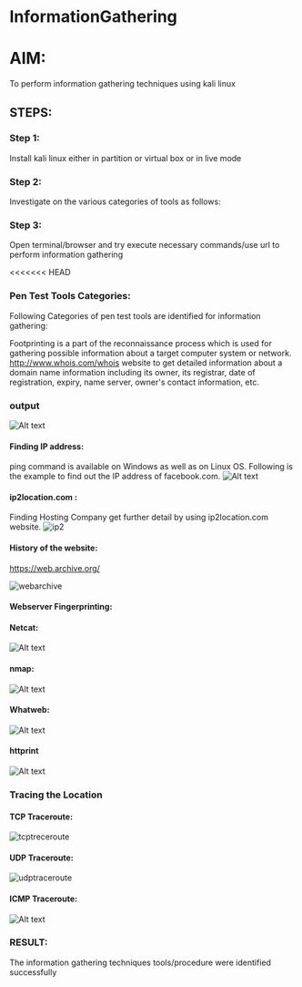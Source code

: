# InformationGathering

# AIM:

To perform information gathering techniques using kali linux 

## STEPS:

### Step 1:

Install kali linux either in partition or virtual box or in live mode

### Step 2:

Investigate on the various categories of tools as follows:

### Step 3:
Open terminal/browser and try execute necessary commands/use url to perform information gathering

<<<<<<< HEAD
### Pen Test Tools Categories:  

Following Categories of pen test tools are identified for information gathering:

Footprinting is a part of the reconnaissance process which is used for gathering possible information about a target computer system or network.
http://www.whois.com/whois website to get detailed information about a domain name information including its owner, its registrar, date of registration, expiry, name server, owner's contact information, etc.

### output
![Alt text](whois.png)

#### Finding IP address:
ping command is available on Windows as well as on Linux OS. Following is the example to find out the IP address of facebook.com.
![Alt text](kali.png)

#### ip2location.com :
Finding Hosting Company
get further detail by using ip2location.com website.
![ip2](https://github.com/Manoj162004/InformationGathering/assets/120365042/619062b3-411f-4a14-b949-d60ad9b95b41)


#### History of the website:
https://web.archive.org/

![webarchive](https://github.com/Manoj162004/InformationGathering/assets/120365042/30205ff8-2bae-4392-99c0-b430e96122c2)



#### Webserver Fingerprinting:

#### Netcat:
![Alt text](netcat.png)

 
#### nmap:
![Alt text](nmap.png)

#### Whatweb:

![Alt text](whatweb.png)

#### httprint

![Alt text](httprint.png)

### Tracing the Location
#### TCP Traceroute:
![tcptreceroute](https://github.com/Manoj162004/InformationGathering/assets/120365042/2f16c873-8fdd-44ce-82f7-c043389404de)

#### UDP Traceroute:

![udptraceroute](https://github.com/Manoj162004/InformationGathering/assets/120365042/48f6f804-3c6a-43c9-8d10-6eafd666a9d1)


#### ICMP Traceroute:
![Alt text](icmptraceroute.png)



### RESULT:
The information gathering techniques tools/procedure were  identified successfully
